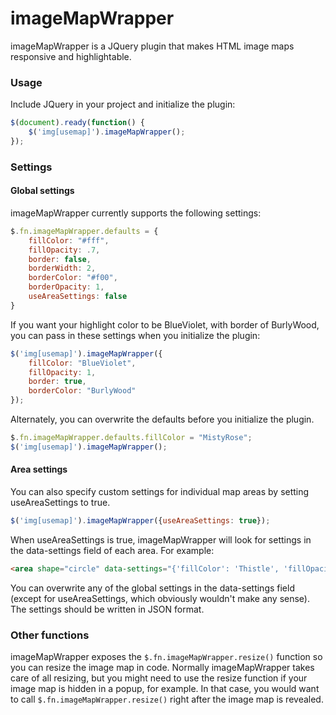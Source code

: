 # imageMapWrapper

imageMapWrapper is a JQuery plugin that makes HTML image maps responsive and highlightable.

### Usage

Include JQuery in your project and initialize the plugin:

```javascript
$(document).ready(function() {
	$('img[usemap]').imageMapWrapper();
});
``` 


### Settings

#### Global settings

imageMapWrapper currently supports the following settings:

```javascript
$.fn.imageMapWrapper.defaults = {
	fillColor: "#fff",
	fillOpacity: .7,
	border: false,
	borderWidth: 2,
	borderColor: "#f00",
	borderOpacity: 1,
	useAreaSettings: false
}
```

If you want your highlight color to be BlueViolet, with border of BurlyWood, you can pass in these settings when you initialize the plugin:

```javascript
$('img[usemap]').imageMapWrapper({
	fillColor: "BlueViolet",
	fillOpacity: 1,
	border: true,
	borderColor: "BurlyWood"
});
```

Alternately, you can overwrite the defaults before you initialize the plugin.

```javascript
$.fn.imageMapWrapper.defaults.fillColor = "MistyRose";
$('img[usemap]').imageMapWrapper();
```

#### Area settings

You can also specify custom settings for individual map areas by setting useAreaSettings to true.

```javascript
$('img[usemap]').imageMapWrapper({useAreaSettings: true});
```

When useAreaSettings is true, imageMapWrapper will look for settings in the data-settings field of each area. For example:

```html
<area shape="circle" data-settings="{'fillColor': 'Thistle', 'fillOpacity': '1'}" coords="125, 109, 71" alt="circle" href="#" />
```

You can overwrite any of the global settings in the data-settings field (except for useAreaSettings, which obviously wouldn't make any sense). The settings should be written in JSON format.

### Other functions

imageMapWrapper exposes the `$.fn.imageMapWrapper.resize()` function so you can resize the image map in code. Normally imageMapWrapper takes care of all resizing, but you might need to use the resize function if your image map is hidden in a popup, for example. In that case, you would want to call `$.fn.imageMapWrapper.resize()` right after the image map is revealed.